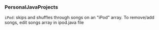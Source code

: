 ### PersonalJavaProjects

`iPod`: skips and shuffles through songs on an "iPod" array. To remove/add songs, edit songs array in ipod.java file
